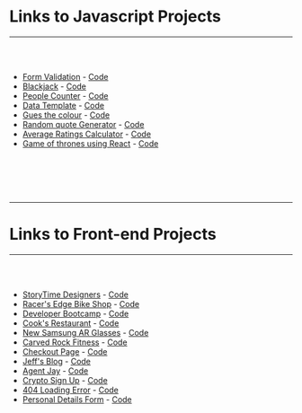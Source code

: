 <h1>Links to Javascript Projects</h1>
<hr>

<br/>
<br/>


* [Form Validation](https://formvalidation100.netlify.app/) - [Code](https://github.com/The-Flying-Dev/Form-Validation)
* [Blackjack](https://gameofblackjack.netlify.app/) - [Code](https://github.com/The-Flying-Dev/Blackjack)
* [People Counter](https://passengercounting.netlify.app/) - [Code](https://github.com/The-Flying-Dev/Counter)
* [Data Template](https://datatemplate.netlify.app/) - [Code](https://github.com/The-Flying-Dev/JavaScript-Data-Template-)
* [Gues the colour](https://guessingthecolour.netlify.app/) - [Code](https://github.com/The-Flying-Dev/Guess-the-colour)
* [Random quote Generator](https://quotegenjs.netlify.app/) - [Code](https://github.com/The-Flying-Dev/Random-quote-Generator)
* [Average Ratings Calculator](https://averageratings.netlify.app/) - [Code](https://github.com/The-Flying-Dev/Average-Ratings-Calculator)
* [Game of thrones using React](https://gameofthronesonreact.netlify.app/) - [Code](https://github.com/The-Flying-Dev/React-API-Porfolio-Project)




<br/>
<br/>
<br/>
<br/>
<hr>

<h1>Links to Front-end Projects</h1>
<hr>

<br/>
<br/>

* [StoryTime Designers](https://storytimeteam.netlify.app/) - [Code](https://github.com/The-Flying-Dev/Meet-the-Team)
* [Racer's Edge Bike Shop](https://racersedge.netlify.app) - [Code](https://github.com/The-Flying-Dev/One-Page-Catalogue)
* [Developer Bootcamp](https://bootcamp4ir.netlify.app) - [Code](https://github.com/The-Flying-Dev/Bootstrap-Bootcamp-)
* [Cook's Restaurant](https://cooksrestaurant.netlify.app/) - [Code](https://github.com/The-Flying-Dev/3-Course-Menu/tree/main)
* [New Samsung AR Glasses](https://samsungliteglasses.netlify.app) - [Code](https://github.com/The-Flying-Dev/Responsive-Website-)
* [Carved Rock Fitness](https://carvedrockfitnessapp.netlify.app/) - [Code](https://github.com/The-Flying-Dev/Rock-Climbing-Business-Landing-Page)
* [Checkout Page](https://checkoutdetails.netlify.app/) - [Code](https://github.com/The-Flying-Dev/Checkout-page)
* [Jeff's Blog](https://jeffsblog.netlify.app/) - [Code](https://github.com/The-Flying-Dev/Jeff-s-Blog-theme)
* [Agent Jay](https://agentjay.netlify.app/) - [Code](https://github.com/The-Flying-Dev/Agent-Jay-landing-page)
* [Crypto Sign Up](https://strattonoakmontcrypto.netlify.app) - [Code](https://github.com/The-Flying-Dev/Landing-page)
* [404 Loading Error](https://page-404-error.netlify.app) - [Code](https://github.com/The-Flying-Dev/404-Not-Found-Page)
* [Personal Details Form](https://personalprofilesetup.netlify.app) - [Code](https://github.com/The-Flying-Dev/Login-Form)


